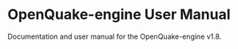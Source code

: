 OpenQuake-engine User Manual
============================

Documentation and user manual for the OpenQuake-engine v1.8.
